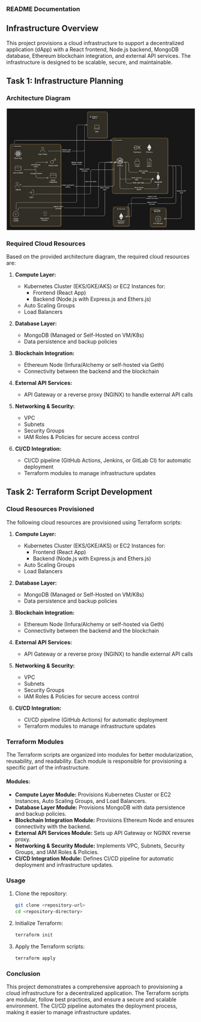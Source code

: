 ### README Documentation

## Infrastructure Overview

This project provisions a cloud infrastructure to support a decentralized application (dApp) with a React frontend, Node.js backend, MongoDB database, Ethereum blockchain integration, and external API services. The infrastructure is designed to be scalable, secure, and maintainable.

## Task 1: Infrastructure Planning

### Architecture Diagram

![Architecture Diagram](https://github.com/hardikkwatra/Terra-GitHub/blob/63afac42d619572fce85447669094b28a9194d1d/Screenshot%202025-01-29%20175908.png)

### Required Cloud Resources

Based on the provided architecture diagram, the required cloud resources are:

1. **Compute Layer:**
   - Kubernetes Cluster (EKS/GKE/AKS) or EC2 Instances for:
     - Frontend (React App)
     - Backend (Node.js with Express.js and Ethers.js)
   - Auto Scaling Groups
   - Load Balancers

2. **Database Layer:**
   - MongoDB (Managed or Self-Hosted on VM/K8s)
   - Data persistence and backup policies

3. **Blockchain Integration:**
   - Ethereum Node (Infura/Alchemy or self-hosted via Geth)
   - Connectivity between the backend and the blockchain

4. **External API Services:**
   - API Gateway or a reverse proxy (NGINX) to handle external API calls

5. **Networking & Security:**
   - VPC
   - Subnets
   - Security Groups
   - IAM Roles & Policies for secure access control

6. **CI/CD Integration:**
   - CI/CD pipeline (GitHub Actions, Jenkins, or GitLab CI) for automatic deployment
   - Terraform modules to manage infrastructure updates

## Task 2: Terraform Script Development

### Cloud Resources Provisioned

The following cloud resources are provisioned using Terraform scripts:

1. **Compute Layer:**
   - Kubernetes Cluster (EKS/GKE/AKS) or EC2 Instances for:
     - Frontend (React App)
     - Backend (Node.js with Express.js and Ethers.js)
   - Auto Scaling Groups
   - Load Balancers

2. **Database Layer:**
   - MongoDB (Managed or Self-Hosted on VM/K8s)
   - Data persistence and backup policies

3. **Blockchain Integration:**
   - Ethereum Node (Infura/Alchemy or self-hosted via Geth)
   - Connectivity between the backend and the blockchain

4. **External API Services:**
   - API Gateway or a reverse proxy (NGINX) to handle external API calls

5. **Networking & Security:**
   - VPC
   - Subnets
   - Security Groups
   - IAM Roles & Policies for secure access control

6. **CI/CD Integration:**
   - CI/CD pipeline (GitHub Actions) for automatic deployment
   - Terraform modules to manage infrastructure updates

### Terraform Modules

The Terraform scripts are organized into modules for better modularization, reusability, and readability. Each module is responsible for provisioning a specific part of the infrastructure.

#### Modules:
- **Compute Layer Module:** Provisions Kubernetes Cluster or EC2 Instances, Auto Scaling Groups, and Load Balancers.
- **Database Layer Module:** Provisions MongoDB with data persistence and backup policies.
- **Blockchain Integration Module:** Provisions Ethereum Node and ensures connectivity with the backend.
- **External API Services Module:** Sets up API Gateway or NGINX reverse proxy.
- **Networking & Security Module:** Implements VPC, Subnets, Security Groups, and IAM Roles & Policies.
- **CI/CD Integration Module:** Defines CI/CD pipeline for automatic deployment and infrastructure updates.

### Usage

1. Clone the repository:
   ```bash
   git clone <repository-url>
   cd <repository-directory>
   ```

2. Initialize Terraform:
   ```bash
   terraform init
   ```

3. Apply the Terraform scripts:
   ```bash
   terraform apply
   ```

### Conclusion

This project demonstrates a comprehensive approach to provisioning a cloud infrastructure for a decentralized application. The Terraform scripts are modular, follow best practices, and ensure a secure and scalable environment. The CI/CD pipeline automates the deployment process, making it easier to manage infrastructure updates.
